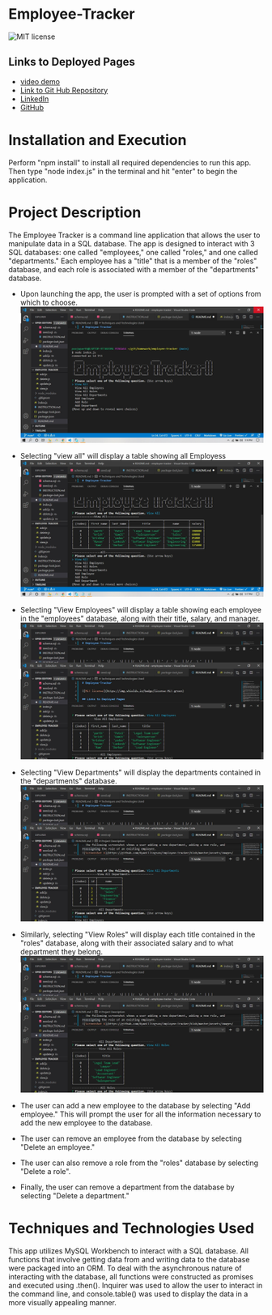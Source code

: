 # Employee-Tracker

![MIT license](https://img.shields.io/badge/license-MIT-green)

## Links to Deployed Pages

- [video demo](https://github.com/parth167/employee-tracker/blob/main/assest/employee_tracker.mp4)
- [Link to Git Hub Repository](https://github.com/parth167/employee-tracker.git)
- [LinkedIn](https://www.linkedin.com/in/parth-patel-4725381b5/)
- [GitHub](https://github.com/parth167/)

# Installation and Execution

Perform "npm install" to install all required dependencies to run this app. Then type "node index.js" in the terminal and hit "enter" to begin the application.

# Project Description

The Employee Tracker is a command line application that allows the user to manipulate data in a SQL database. The app is designed to interact with 3 SQL databases: one called "employees," one called "roles," and one called "departments." Each employee has a "title" that is a member of the "roles" database, and each role is associated with a member of the "departments" database.

- Upon launching the app, the user is prompted with a set of options from which to choose.
  ![Screenshot 1](https://github.com/parth167/employee-tracker/blob/main/assest/emply1.jpg)
- Selecting "view all" will display a table showing all Employess
  ![Screenshot all](https://github.com/parth167/employee-tracker/blob/main/assest/emp2.jpg)
- Selecting "View Employees" will display a table showing each employee in the "employees" database, along with their title, salary, and manager.
  ![Screenshot 2](https://github.com/parth167/employee-tracker/blob/main/assest/emp3.jpg)

- Selecting "View Departments" will display the departments contained in the "departments" database.
  ![Screenshot 3](https://github.com/parth167/employee-tracker/blob/main/assest/veudep.jpg)

- Similarly, selecting "View Roles" will display each title contained in the "roles" database, along with their associated salary and to what department they belong.
  ![Screenshot 4](https://github.com/parth167/employee-tracker/blob/main/assest/veurol.jpg)

- The user can add a new employee to the database by selecting "Add employee." This will prompt the user for all the information necessary to add the new employee to the database.

- The user can remove an employee from the database by selecting "Delete an employee."

- The user can also remove a role from the "roles" database by selecting "Delete a role".

- Finally, the user can remove a department from the database by selecting "Delete a department."

# Techniques and Technologies Used

This app utilizes MySQL Workbench to interact with a SQL database. All functions that involve getting data from and writing data to the database were packaged into an ORM. To deal with the asynchronous nature of interacting with the database, all functions were constructed as promises and executed using .then(). Inquirer was used to allow the user to interact in the command line, and console.table() was used to display the data in a more visually appealing manner.
